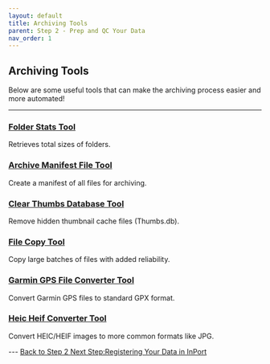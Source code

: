 ```yaml
---
layout: default
title: Archiving Tools
parent: Step 2 - Prep and QC Your Data
nav_order: 1
---
```


## Archiving Tools
Below are some useful tools that can make the archiving process easier and more automated!

---

<div class="card-grid">

  <div class="card">
    <h3><a href="{{ '/docs/Folder-Stats-Tool.html' | relative_url}}">Folder Stats Tool</a></h3>
    <p>Retrieves total sizes of folders.</p>
  </div>

  <div class="card">
    <h3><a href="{{ '/docs/Archive-Manifest-File-Tool.html' | relative_url}}">Archive Manifest File Tool</a></h3>
    <p>Create a manifest of all files for archiving.</p>
  </div>

  <div class="card">
  <h3><a href="{{ '/docs/Clear-Thumbs-Database-Tool.html' | relative_url}}">Clear Thumbs Database Tool</a></h3>
    <p>Remove hidden thumbnail cache files (Thumbs.db).</p>
  </div>

  <div class="card">
    <h3><a href="{{ '/docs/Archive-File-Copy-Tool.html' | relative_url}}">File Copy Tool</a></h3>
    <p>Copy large batches of files with added reliability.</p>
  </div>

  <div class="card">
    <h3><a href="{{ '/docs/Garmin-GPS-File-Converter-Tool.html' | relative_url}}">Garmin GPS File Converter Tool</a></h3>
    <p>Convert Garmin GPS files to standard GPX format.</p>
  </div>

  <div class="card">
    <h3><a href="{{ '/docs/Heic-Heif-Converter-Tool.html' | relative_url}}">Heic Heif Converter Tool</a></h3>
    <p>Convert HEIC/HEIF images to more common formats like JPG.</p>
  </div>


</div>
---
<a href="{{ '/docs/Tools' | relative_url }}" class="btn btn-custom fs-6 mb-4 mb-md-0">
  Back to Step 2
<a href="{{ '/docs/Register-Data-in-InPort' | relative_url }}" class="btn btn-custom fs-6 mb-4 mb-md-0">
  Next Step:Registering Your Data in InPort
